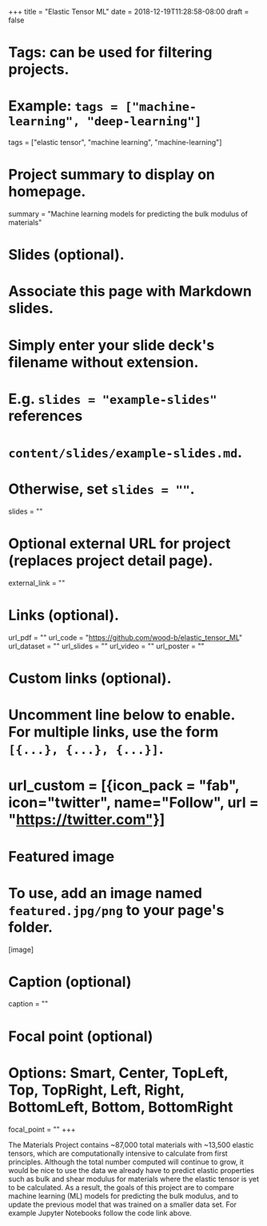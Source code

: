 +++
title = "Elastic Tensor ML"
date = 2018-12-19T11:28:58-08:00
draft = false


# Tags: can be used for filtering projects.
# Example: `tags = ["machine-learning", "deep-learning"]`
tags = ["elastic tensor", "machine learning", "machine-learning"]

# Project summary to display on homepage.
summary = "Machine learning models for predicting the bulk modulus of materials"

# Slides (optional).
#   Associate this page with Markdown slides.
#   Simply enter your slide deck's filename without extension.
#   E.g. `slides = "example-slides"` references 
#   `content/slides/example-slides.md`.
#   Otherwise, set `slides = ""`.
slides = ""

# Optional external URL for project (replaces project detail page).
external_link = ""

# Links (optional).
url_pdf = ""
url_code = "https://github.com/wood-b/elastic_tensor_ML"
url_dataset = ""
url_slides = ""
url_video = ""
url_poster = ""

# Custom links (optional).
#   Uncomment line below to enable. For multiple links, use the form `[{...}, {...}, {...}]`.
# url_custom = [{icon_pack = "fab", icon="twitter", name="Follow", url = "https://twitter.com"}]

# Featured image
# To use, add an image named `featured.jpg/png` to your page's folder. 
[image]
  # Caption (optional)
  caption = ""

  # Focal point (optional)
  # Options: Smart, Center, TopLeft, Top, TopRight, Left, Right, BottomLeft, Bottom, BottomRight
  focal_point = ""
+++

The Materials Project contains ~87,000 total materials with ~13,500 elastic tensors, which are computationally intensive to calculate from first principles. Although the total number computed will continue to grow, it would be nice to use the data we already have to predict elastic properties such as bulk and shear modulus for materials where the elastic tensor is yet to be calculated. As a result, the goals of this project are to compare machine learning (ML) models for predicting the bulk modulus, and to update the previous model that was trained on a smaller data set. For example Jupyter Notebooks follow the code link above.
